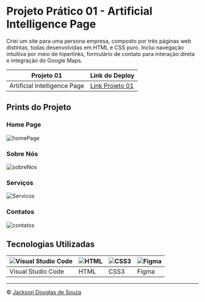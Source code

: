 # Projeto Prático 01 - Artificial Intelligence Page

Criei um site para uma persona empresa, composto por três páginas web distintas, todas desenvolvidas em HTML e CSS puro. Inclui navegação intuitiva por meio de hiperlinks, formulário de contato para interação direta e integração do Google Maps.

| Projeto 01                   | Link do Deploy                                                                                                                                               |
| ---------------------------- | ------------------------------------------------------------------------------------------------------------------------------------------------------------ |
| Artificial Intelligence Page | [Link Projeto 01](https://jacksondouglasdesouza.github.io/complete-web-development-with-php/HTML-CSS-BASIC/ProjetosPraticos/ProjetoIntegrador_01/index.html) |

## Prints do Projeto

### Home Page

![homePage](https://github.com/jacksondouglasdesouza/complete-web-development-with-php/assets/140694536/b29fe1dd-f569-42e1-a301-0d3a86f77e4e)

### Sobre Nós

![sobreNos](https://github.com/jacksondouglasdesouza/complete-web-development-with-php/assets/140694536/8f101796-b972-4d04-bb6c-c490ee3ad7fc)

### Serviços

![Servicos](https://github.com/jacksondouglasdesouza/complete-web-development-with-php/assets/140694536/7a36d57e-e738-46c4-9683-e21886fbb100)

### Contatos

![contatos](https://github.com/jacksondouglasdesouza/complete-web-development-with-php/assets/140694536/cde02b27-2cee-4318-9b98-0d0201db0870)

## Tecnologias Utilizadas

| ![Visual Studio Code](https://github.com/jacksondouglasdesouza/complete-web-development-with-php/assets/140694536/74d845c7-fa03-49cc-8fe2-d8a6312fcc9b) | ![HTML](https://github.com/jacksondouglasdesouza/complete-web-development-with-php/assets/140694536/0cfd3708-6170-4024-8652-c9bde86e17b2) | ![CSS3](https://github.com/jacksondouglasdesouza/complete-web-development-with-php/assets/140694536/5028a929-587b-4fa3-bb52-0a7b0f0c8a75) | ![Figma](https://github.com/jacksondouglasdesouza/complete-web-development-with-php/assets/140694536/7378ebc7-d744-4401-b15b-272ed1b2ce3f) |
| ------------------------------------------------------------------------------------------------------------------------------------------------------- | ----------------------------------------------------------------------------------------------------------------------------------------- | ----------------------------------------------------------------------------------------------------------------------------------------- | ------------------------------------------------------------------------------------------------------------------------------------------ |
| Visual Studio Code                                                                                                                                      | HTML                                                                                                                                      | CSS3                                                                                                                                      | Figma                                                                                                                                      |

---

© [Jackson Douglas de Souza](https://www.linkedin.com/in/jacksondouglasdesouza)
